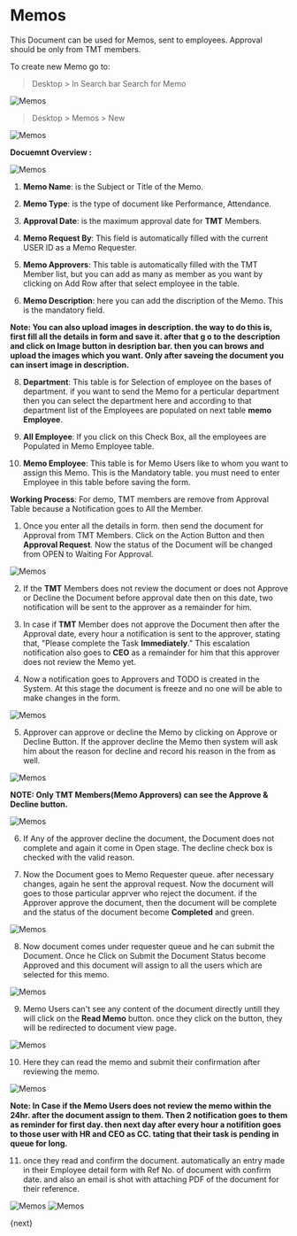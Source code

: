 <!-- add-breadcrumbs -->
<!-- add-breadcrumbs -->
# Memos

This Document can be used for Memos, sent to employees. Approval should be only from TMT members.

To create new Memo go to:

> Desktop > In Search bar Search for Memo

<img class="screenshot" alt="Memos" src="/docs/assets/img/human-resources/memo_1.png">

> Desktop > Memos > New

<img class="screenshot" alt="Memos" src="/docs/assets/img/human-resources/memo_2.png">

<b>Docuemnt Overview :</b>

<img class="screenshot" alt="Memos" src="/docs/assets/img/human-resources/memo_3.png">

1. <b>Memo Name</b>: is the Subject or Title of the Memo.

2. <b>Memo Type</b>: is the type of document like Performance, Attendance.

3. <b>Approval Date</b>: is the maximum approval date for <b>TMT</b> Members.

4. <b>Memo Request By</b>: This field is automatically filled with the current USER ID as a Memo Requester.

6. <b>Memo Approvers</b>: This table is automatically filled with the TMT Member list, but you can add as many as member as you want by clicking on Add Row after that select employee in the table.

7. <b>Memo Description</b>: here you can add the discription of the Memo. This is the mandatory field.

<b>Note: You can also upload images in description. the way to do this is, first fill all the details in form and save it. after that g
o to the description and click on Image button in desription bar. then you can brows and upload the images which you want. Only after saveing the document you can insert image in description.</b>

8. <b>Department</b>: This table is for Selection of employee on the bases of department. if you want to send the Memo for a perticular department then you can select the department here and according to that department list of the Employees are populated on next table <b>memo Employee</b>.

9. <b>All Employee</b>: If you click on this Check Box, all the employees are Populated in Memo Employee table.

10. <b>Memo Employee</b>: This table is for Memo Users like to whom you want to assign this Memo. This is the Mandatory table. you must need to enter Employee in this table before saving the form.


<b>Working Process</b>:
                        For demo, TMT members are remove from Approval Table because a Notification goes to All the Member.

1. Once you enter all the details in form. then send the document for Approval from TMT Members. Click on the Action Button and then <b>Approval Request</b>. Now the status of the Document will be changed from OPEN to Waiting For Approval.

<img class="screenshot" alt="Memos" src="/docs/assets/img/human-resources/memo_4.png">

2. If the <b>TMT</b> Members does not review the document or does not Approve or Decline the Document before approval date then on this date, two notification will be sent to the approver as a remainder for him.

3. In case if <b>TMT</b> Member does not approve the Document then after the Approval date, every hour a notification is sent to the approver, stating that, "Please complete the Task <b>Immediately</b>." This escalation notification also goes to <b>CEO</b> as a remainder for him that this approver does not review the Memo yet.

4. Now a notification goes to Approvers and TODO is created in the System. At this stage the document is freeze and no one will be able to make changes in the form.

<img class="screenshot" alt="Memos" src="/docs/assets/img/human-resources/memo_5.png">

5. Approver can approve or decline the Memo by clicking on Approve or Decline Button. If the approver decline the Memo then system will ask him about the reason for decline and record his reason in the from as well.

<img class="screenshot" alt="Memos" src="/docs/assets/img/human-resources/memo_6.png">

<b>NOTE: Only TMT Members(Memo Approvers) can see the Approve & Decline button.</b>

<img class="screenshot" alt="Memos" src="/docs/assets/img/human-resources/memo_7.png">

6. If Any of the approver decline the document, the Document does not complete and again it come in Open stage. The decline check box is checked with the valid reason.

7. Now the Document goes to Memo Requester queue. after necessary changes, again he sent the approval request. Now the document will goes to those particular apprver who reject the document. if the Approver approve the document, then the document will be complete and the status of the document become <b>Completed</b> and green.

<img class="screenshot" alt="Memos" src="/docs/assets/img/human-resources/memo_8.png">

8. Now document comes under requester queue and he can submit the Document. Once he Click on Submit the Document Status become Approved and this document will assign to all the users which are selected for this memo.

<img class="screenshot" alt="Memos" src="/docs/assets/img/human-resources/memo_9.png">

9. Memo Users can't see any content of the document directly untill they will click on the <b>Read Memo</b> button. once they click on the button, they will be redirected to document view page.

<img class="screenshot" alt="Memos" src="/docs/assets/img/human-resources/memo_10.png">

10. Here they can read the memo and submit their confirmation after reviewing the memo.

<img class="screenshot" alt="Memos" src="/docs/assets/img/human-resources/memo_11.png">

<b>Note: In Case if the Memo Users does not review the memo within the 24hr. after the document assign to them. Then 2 notification goes to them as reminder for first day. then next day after every hour a notifition goes to those user with HR and CEO as CC. tating that their task is pending in queue for long.</b>

11. once they read and confirm the document. automatically an entry made in their Employee detail form with Ref No. of document
with confirm date. and also an email is shot with attaching PDF of the document for their reference.

<img class="screenshot" alt="Memos" src="/docs/assets/img/human-resources/memo_12.png">

<img class="screenshot" alt="Memos" src="/docs/assets/img/human-resources/memo_13.png">

{next}
